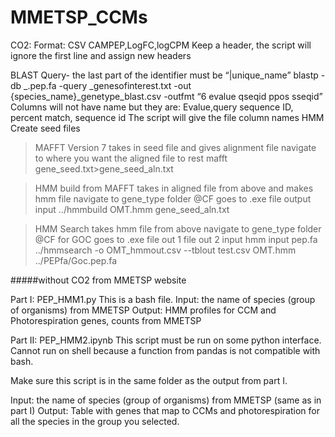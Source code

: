 # MMETSP_CCMs

CO2:
Format: CSV
CAMPEP,LogFC,logCPM
Keep a header, the script will ignore the first line and assign new headers

BLAST
Query- the last part of the identifier must be “|unique_name”
blastp -db _.pep.fa  -query _genesofinterest.txt  -out {species_name}_genetype_blast.csv  -outfmt “6 evalue qseqid ppos sseqid”
Columns will not have name but they are: Evalue,query sequence ID, percent match, sequence id
The script will give the file column names
HMM
Create seed files

>MAFFT Version 7
takes in seed file and gives alignment file
navigate to where you want the aligned file to rest
mafft gene_seed.txt>gene_seed_aln.txt
 
>HMM build from MAFFT
takes in aligned file from above and makes hmm file
navigate to gene_type folder
 @CF goes to .exe file output input
../hmmbuild OMT.hmm gene_seed_aln.txt
 
>HMM Search
takes hmm file from above
navigate to gene_type folder
@CF for GOC goes to .exe   file out 1 	file out 2  	input hmm  input pep.fa
../hmmsearch -o OMT_hmmout.csv --tblout test.csv  OMT.hmm ../PEPfa/Goc.pep.fa 

#####without CO2 from MMETSP website

Part I: PEP_HMM1.py
This is a bash file. 
Input: the name of species (group of organisms) from MMETSP
Output: HMM profiles for CCM and Photorespiration genes, counts from MMETSP

Part II: PEP_HMM2.ipynb
This script must be run on some python interface. Cannot run on shell because a function from pandas is not compatible with bash.

Make sure this script is in the same folder as the output from part I.

Input: the name of species (group of organisms) from MMETSP (same as in part I)
Output: Table with genes that map to CCMs and photorespiration for all the species in the group you selected.
